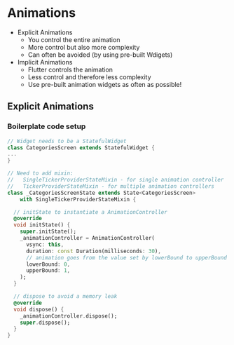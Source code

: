 # Animations
- Explicit Animations
  - You control the entire animation
  - More control but also more complexity
  - Can often be avoided (by using pre-built Wdigets)
- Implicit Animations
  - Flutter controls the animation
  - Less control and therefore less complexity
  - Use pre-built animation widgets as often as possible!
 

## Explicit Animations
### Boilerplate code setup

```dart
// Widget needs to be a StatefulWidget
class CategoriesScreen extends StatefulWidget {
...
}

// Need to add mixin:
//   SingleTickerProviderStateMixin - for single animation controller
//   TickerProviderStateMixin - for multiple animation controllers
class _CategoriesScreenState extends State<CategoriesScreen>
    with SingleTickerProviderStateMixin {

  // initState to instantiate a AnimationController
  @override
  void initState() {
    super.initState();
    _animationController = AnimationController(
      vsync: this,
      duration: const Duration(milliseconds: 30),
      // animation goes from the value set by lowerBound to upperBound
      lowerBound: 0,
      upperBound: 1,
    );
  }

  // dispose to avoid a memory leak
  @override
  void dispose() {
    _animationController.dispose();
    super.dispose();
  }
}
```

